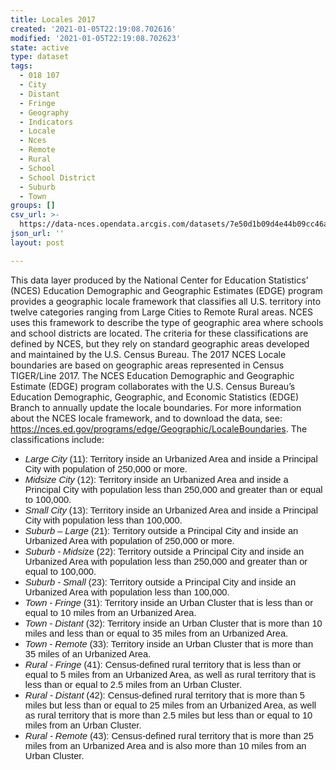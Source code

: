```yaml
---
title: Locales 2017
created: '2021-01-05T22:19:08.702616'
modified: '2021-01-05T22:19:08.702623'
state: active
type: dataset
tags:
  - 018 107
  - City
  - Distant
  - Fringe
  - Geography
  - Indicators
  - Locale
  - Nces
  - Remote
  - Rural
  - School
  - School District
  - Suburb
  - Town
groups: []
csv_url: >-
  https://data-nces.opendata.arcgis.com/datasets/7e50d1b09d4e44b09cc46aae7c0b17d3_0.csv?outSR=%7B%22latestWkid%22%3A4269%2C%22wkid%22%3A4269%7D
json_url: ''
layout: post

---
```

<div style='text-align:Left;'><p style='margin-bottom:0in; margin-bottom:.0001pt;'><span style='background-image:initial; background-position:initial; background-size:initial; background-repeat:initial; background-attachment:initial; background-origin:initial; background-clip:initial;'>This data layer produced by the </span>National
Center for Education Statistics’ (<span style='background-image:initial; background-position:initial; background-size:initial; background-repeat:initial; background-attachment:initial; background-origin:initial; background-clip:initial;'>NCES)
Education Demographic and Geographic Estimates (EDGE) program provides a
geographic locale framework that classifies all U.S. territory into twelve
categories ranging from Large Cities to Remote Rural areas. NCES uses this
framework to describe the type of geographic area where schools and school
districts are located. </span>The criteria for these classifications are
defined by NCES, but they rely on standard geographic areas developed and
maintained by the U.S. Census Bureau. The 2017 NCES Locale boundaries are based
on geographic areas represented in Census TIGER/Line 2017. The NCES Education
Demographic and Geographic Estimate (EDGE) program collaborates with the U.S.
Census Bureau’s Education Demographic, Geographic, and Economic Statistics
(EDGE) Branch to annually update the locale boundaries. For more information
about the NCES locale framework, and to download the data, see:  <a href='https://nces.ed.gov/programs/edge/Geographic/LocaleBoundaries' rel='nofollow ugc' target='_blank'>https://nces.ed.gov/programs/edge/Geographic/LocaleBoundaries</a>.
The classifications include:</p><p style='margin-bottom:0in; margin-bottom:.0001pt;'></p><ul><li><i><span style='font-size:11.0pt; font-family:&quot;Calibri&quot;,sans-serif;'>Large City</span></i><span style='font-size:11.0pt; font-family:&quot;Calibri&quot;,sans-serif;'>
(11): Territory inside an Urbanized Area and inside a Principal City with
population of 250,000 or more.</span></li><li><i><span style='font-size:11.0pt; font-family:&quot;Calibri&quot;,sans-serif;'>Midsize City</span></i><span style='font-size:11.0pt; font-family:&quot;Calibri&quot;,sans-serif;'>
(12): Territory inside an Urbanized Area and inside a Principal City with
population less than 250,000 and greater than or equal to 100,000.</span></li><li><i><span style='font-size:11.0pt; font-family:&quot;Calibri&quot;,sans-serif;'>Small City</span></i><span style='font-size:11.0pt; font-family:&quot;Calibri&quot;,sans-serif;'>
(13): Territory inside an Urbanized Area and inside a Principal City with
population less than 100,000.</span></li><li><i><span style='font-size:11.0pt; font-family:&quot;Calibri&quot;,sans-serif;'>Suburb – Large</span></i><span style='font-size:11.0pt; font-family:&quot;Calibri&quot;,sans-serif;'>
(21): Territory outside a Principal City and inside an Urbanized Area with
population of 250,000 or more.</span></li><li><i><span style='font-size:11.0pt; font-family:&quot;Calibri&quot;,sans-serif;'>Suburb - Midsi</span></i><span style='font-size:11.0pt; font-family:&quot;Calibri&quot;,sans-serif;'>ze
(22): Territory outside a Principal City and inside an Urbanized Area with
population less than 250,000 and greater than or equal to 100,000.</span></li><li><i><span style='font-size:11.0pt; font-family:&quot;Calibri&quot;,sans-serif;'>Suburb - Small</span></i><span style='font-size:11.0pt; font-family:&quot;Calibri&quot;,sans-serif;'>
(23): Territory outside a Principal City and inside an Urbanized Area with
population less than 100,000.</span></li><li><i><span style='font-size:11.0pt; font-family:&quot;Calibri&quot;,sans-serif;'>Town - Fringe</span></i><span style='font-size:11.0pt; font-family:&quot;Calibri&quot;,sans-serif;'>
(31): Territory inside an Urban Cluster that is less than or equal to 10 miles
from an Urbanized Area.</span></li><li><i><span style='font-size:11.0pt; font-family:&quot;Calibri&quot;,sans-serif;'>Town - Distant</span></i><span style='font-size:11.0pt; font-family:&quot;Calibri&quot;,sans-serif;'>
(32): Territory inside an Urban Cluster that is more than 10 miles and less
than or equal to 35 miles from an Urbanized Area.</span></li><li><i><span style='font-size:11.0pt; font-family:&quot;Calibri&quot;,sans-serif;'>Town - Remote</span></i><span style='font-size:11.0pt; font-family:&quot;Calibri&quot;,sans-serif;'>
(33): Territory inside an Urban Cluster that is more than 35 miles of an
Urbanized Area.</span></li><li><i><span style='font-size:11.0pt; font-family:&quot;Calibri&quot;,sans-serif;'>Rural - Fringe</span></i><span style='font-size:11.0pt; font-family:&quot;Calibri&quot;,sans-serif;'>
(41): Census-defined rural territory that is less than or equal to 5 miles from
an Urbanized Area, as well as rural territory that is less than or equal to 2.5
miles from an Urban Cluster.</span></li><li><i><span style='font-size:11.0pt; font-family:&quot;Calibri&quot;,sans-serif;'>Rural - Distant</span></i><span style='font-size:11.0pt; font-family:&quot;Calibri&quot;,sans-serif;'>
(42): Census-defined rural territory that is more than 5 miles but less than or
equal to 25 miles from an Urbanized Area, as well as rural territory that is
more than 2.5 miles but less than or equal to 10 miles from an Urban Cluster.</span></li><li><i><span style='font-size:11.0pt; font-family:&quot;Calibri&quot;,sans-serif;'>Rural - Remote</span></i><span style='font-size:11.0pt; font-family:&quot;Calibri&quot;,sans-serif;'>
(43): Census-defined rural territory that is more than 25 miles from an
Urbanized Area and is also more than 10 miles from an Urban Cluster.</span></li></ul><p></p><p style='margin-top:0px; margin-bottom:0px;'>

























</p><p><span></span></p></div>
